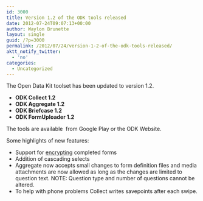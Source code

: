 ```yaml
---
id: 3000
title: Version 1.2 of the ODK tools released
date: 2012-07-24T09:07:13+00:00
author: Waylon Brunette
layout: single
guid: /?p=3000
permalink: /2012/07/24/version-1-2-of-the-odk-tools-released/
aktt_notify_twitter:
  - 'no'
categories:
  - Uncategorized
---
```

The Open Data Kit toolset has been updated to version 1.2.

  * **ODK Collect 1.2** 
  * **ODK Aggregate 1.2**
  * **ODK Briefcase 1.2**
  *  **ODK FormUploader 1.2** 

The tools are available  from Google Play or the ODK Website.

Some highlights of new features:

  * Support for  [encrypting](/help/encrypted-forms/) completed forms
  * Addition of cascading selects
  * Aggregate now accepts small changes to form definition files and media attachments are now allowed as long as the changes are limited to question text. NOTE: Question type and number of questions cannot be altered.
  * To help with phone problems Collect writes savepoints after each swipe.
